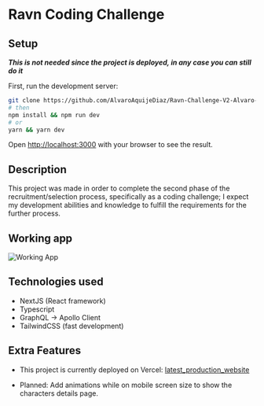 # Ravn Coding Challenge

## Setup

**_This is not needed since the project is deployed, in any case you can still do it_**

First, run the development server:

```bash
git clone https://github.com/AlvaroAquijeDiaz/Ravn-Challenge-V2-Alvaro-Aquije.git
# then
npm install && npm run dev
# or
yarn && yarn dev
```

Open [http://localhost:3000](http://localhost:3000) with your browser to see the result.

## Description

This project was made in order to complete the second phase of the recruitment/selection process, specifically as a coding challenge; I expect my development abilities and knowledge to fulfill the requirements for the further process.

## Working app

![Working App](https://media.giphy.com/media/FLAalKNkRknb8jzUdj/giphy.gif)

## Technologies used

- NextJS (React framework)
- Typescript
- GraphQL -> Apollo Client
- TailwindCSS (fast development)

## Extra Features

- This project is currently deployed on Vercel: [latest_production_website](https://ravn-challenge-v2-alvaro-aquije.vercel.app/)

- Planned: Add animations while on mobile screen size to show the characters details page.
